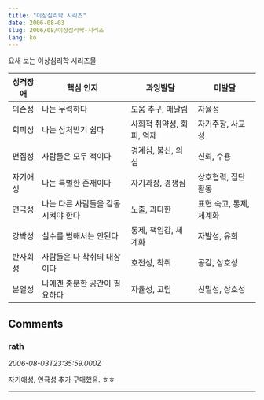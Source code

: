 ```yaml
---
title: "이상심리학 시리즈"
date: 2006-08-03
slug: 2006/08/이상심리학-시리즈
lang: ko
---
```


요새 보는 이상심리학 시리즈물

| 성격장애 | 핵심 인지 | 과잉발달 | 미발달 |  
| -------- | --------- | -------- | ------ |  
| 의존성 | 나는 무력하다 | 도움 추구, 매달림 | 자율성 |  
| 회피성 | 나는 상처받기 쉽다 | 사회적 취약성, 회피, 억제 | 자기주장, 사교성 |  
| 편집성 | 사람들은 모두 적이다 | 경계심, 불신, 의심 | 신뢰, 수용 |  
| 자기애성 | 나는 특별한 존재이다 | 자기과장, 경쟁심 | 상호협력, 집단활동 |  
| 연극성 | 나는 다른 사람들을 감동시켜야 한다 | 노출, 과다한 | 표현 숙고, 통제, 체계화 |   
| 강박성 | 실수를 범해서는 안된다 | 통제, 책임감, 체계화 | 자발성, 유희 |  
| 반사회성 | 사람들은 다 착취의 대상이다 | 호전성, 착취 | 공감, 상호성 |  
| 분열성 | 나에겐 충분한 공간이 필요하다 | 자율성, 고립 | 친밀성, 상호성 |  

## Comments

### rath
*2006-08-03T23:35:59.000Z*

자기애성, 연극성 추가 구매했음. ㅎㅎ

---

